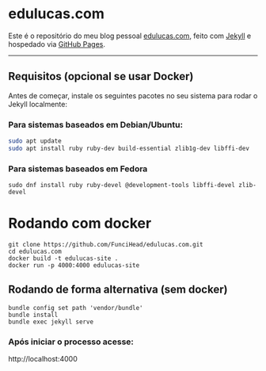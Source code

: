 # edulucas.com

Este é o repositório do meu blog pessoal [edulucas.com](https://edulucas.com), feito com [Jekyll](https://jekyllrb.com) e hospedado via [GitHub Pages](https://pages.github.com/).

---

## Requisitos (opcional se usar Docker)

Antes de começar, instale os seguintes pacotes no seu sistema para rodar o Jekyll localmente:

### Para sistemas baseados em Debian/Ubuntu:

```bash
sudo apt update
sudo apt install ruby ruby-dev build-essential zlib1g-dev libffi-dev
```

### Para sistemas baseados em Fedora
```
sudo dnf install ruby ruby-devel @development-tools libffi-devel zlib-devel
```

# Rodando com docker

```
git clone https://github.com/FunciHead/edulucas.com.git
cd edulucas.com
docker build -t edulucas-site .
docker run -p 4000:4000 edulucas-site
```

## Rodando de forma alternativa (sem docker)

```
bundle config set path 'vendor/bundle'
bundle install
bundle exec jekyll serve
```

### Após iniciar o processo acesse: 
http://localhost:4000